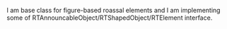 I am base class for figure-based roassal elements and I am implementing some of RTAnnouncableObject/RTShapedObject/RTElement interface.